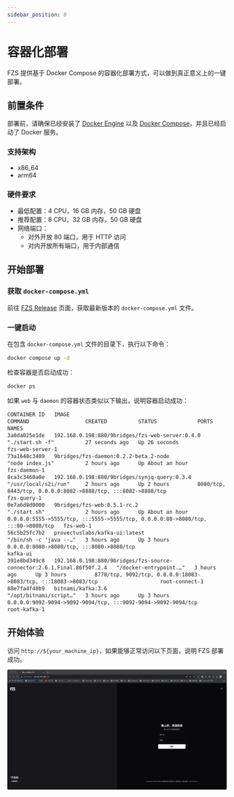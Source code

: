 ```yaml
---
sidebar_position: 0
---
```


# 容器化部署

FZS 提供基于 Docker Compose 的容器化部署方式，可以做到真正意义上的一键部署。

## 前置条件

部署前，请确保已经安装了 [Docker Engine](https://docs.docker.com/engine/install/) 以及 [Docker Compose](https://docs.docker.com/compose/install/)，并且已经启动了 Docker 服务。

### 支持架构

- x86_64
- arm64

### 硬件要求

- 最低配置：4 CPU，16 GB 内存，50 GB 硬盘
- 推荐配置：8 CPU，32 GB 内存，50 GB 硬盘
- 网络端口：
  - 对外开放 80 端口，用于 HTTP 访问
  - 对内开放所有端口，用于内部通信

## 开始部署

### 获取 `docker-compose.yml`

前往 [FZS Release](/changelog) 页面，获取最新版本的 `docker-compose.yml` 文件。


### 一键启动

在包含 `docker-compose.yml` 文件的目录下，执行以下命令：

```bash
docker compose up -d
```

检查容器是否启动成功：

```bash
docker ps
```

如果 `web` 与 `daemon` 的容器状态类似以下输出，说明容器启动成功：

```
CONTAINER ID   IMAGE                                                                     COMMAND                  CREATED          STATUS             PORTS                                                                              NAMES
3a0da025e1de   192.168.0.198:880/9bridges/fzs-web-server:0.4.0                          "./start.sh -f"          27 seconds ago   Up 26 seconds                                                                                         fzs-web-server-1
73a1648c3409   9bridges/fzs-daemon:0.2.2-beta.2-node                                     "node index.js"          2 hours ago      Up About an hour                                                                                      fzs-daemon-1
8ca3c3460a0e   192.168.0.198:880/9bridges/synjq-query:0.3.4                             "/usr/local/s2i/run"     2 hours ago      Up 2 hours         8080/tcp, 8443/tcp, 0.0.0.0:8082->8888/tcp, :::8082->8888/tcp                      fzs-query-1
0e7a6d8d0000   9bridges/fzs-web:0.5.1-rc.2                                               "./start.sh"             2 hours ago      Up About an hour   0.0.0.0:5555->5555/tcp, :::5555->5555/tcp, 0.0.0.0:80->8080/tcp, :::80->8080/tcp   fzs-web-1
56c5b25fc7b2   provectuslabs/kafka-ui:latest                                             "/bin/sh -c 'java --…"   3 hours ago      Up 3 hours         0.0.0.0:8080->8080/tcp, :::8080->8080/tcp                                          kafka-ui
391e8bd349c8   192.168.0.198:880/9bridges/fzs-source-connector:2.6.1.Final.86f50f.2.4   "/docker-entrypoint.…"   3 hours ago      Up 3 hours         8778/tcp, 9092/tcp, 0.0.0.0:18083->8083/tcp, :::18083->8083/tcp                    root-connect-1
88e7fa4f48b9   bitnami/kafka:3.6                                                         "/opt/bitnami/script…"   3 hours ago      Up 3 hours         0.0.0.0:9092-9094->9092-9094/tcp, :::9092-9094->9092-9094/tcp                      root-kafka-1
```

## 开始体验

访问 `http://${your_machine_ip}`，如果能够正常访问以下页面，说明 FZS 部署成功。

![login-page](/img/screenshots/login.jpg)
